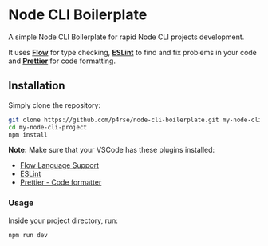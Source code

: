 # Node CLI Boilerplate

A simple Node CLI Boilerplate for rapid Node CLI projects development.

It uses **[Flow](https://flow.org/)** for type checking, **[ESLint](https://eslint.org/)** to find and fix problems in your code and **[Prettier](https://prettier.io/)** for code formatting.

## Installation

Simply clone the repository:

```bash
git clone https://github.com/p4rse/node-cli-boilerplate.git my-node-cli-project
cd my-node-cli-project
npm install
```

**Note:** Make sure that your VSCode has these plugins installed:

-   [Flow Language Support](https://marketplace.visualstudio.com/items?itemName=flowtype.flow-for-vscode)
-   [ESLint](https://marketplace.visualstudio.com/items?itemName=dbaeumer.vscode-eslint)
-   [Prettier - Code formatter](https://marketplace.visualstudio.com/items?itemName=esbenp.prettier-vscode)

### Usage

Inside your project directory, run:

```bash
npm run dev
```
